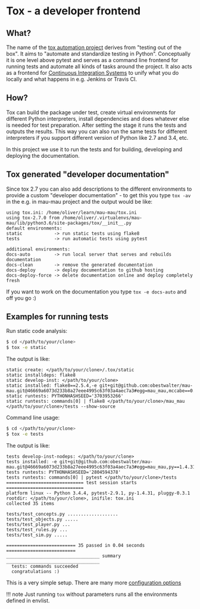 # Tox - a developer frontend

## What?

The name of the [tox automation project](https://pypi.python.org/pypi/tox) derives from "testing out of the box". It aims to "automate and standardize testing in Python". Conceptually it is one level above pytest and serves as a command line frontend for running tests and automate all kinds of tasks around the project. It also acts as a frontend for [Continuous Integration Systems](https://en.wikipedia.org/wiki/Continuous_integration) to unify what you do locally and what happens in e.g. Jenkins or Travis CI.

## How?

Tox can build the package under test, create virtual environments for different Python interpreters, install dependencies and does whatever else is needed for test preparation. After setting the stage it runs the tests and outputs the results. This way you can also run the same tests for different interpreters if you support different version of Python like 2.7 and 3.4, etc.

In this project we use it to run the tests and for building, developing and deploying the documentation.

## Tox generated "developer documentation"

Since tox 2.7 you can also add descriptions to the different environments to provide a custom "developer documentation" - to get this you type `tox -av` in the e.g. in mau-mau project and the output would be like:

```text
using tox.ini: /home/oliver/learn/mau-mau/tox.ini
using tox-2.7.0 from /home/oliver/.virtualenvs/mau-mau/lib/python3.6/site-packages/tox/__init__.py
default environments:
static            -> run static tests using flake8
tests             -> run automatic tests using pytest

additional environments:
docs-auto         -> run local server that serves and rebuilds documentation
docs-clean        -> remove the generated documentation
docs-deploy       -> deploy documentation to github hosting
docs-deploy-force -> delete documentation online and deploy completely fresh
```

If you want to work on the documentation you type `tox -e docs-auto` and off you go :)

## Examples for running tests

Run static code analysis:

```bash
$ cd </path/to/your/clone>
$ tox -e static
```

The output is like:

```text
static create: </path/to/your/clone>/.tox/static
static installdeps: flake8
static develop-inst: </path/to/your/clone>
static installed: flake8==2.5.4,-e git+git@github.com:obestwalter/mau-mau.git@46669a6073d233b8a27eee4995c63f03a4aec7a3#egg=mau_mau,mccabe==0.4.0,pep8==1.7.0,pyflakes==1.0.0
static runtests: PYTHONHASHSEED='3703953266'
static runtests: commands[0] | flake8 </path/to/your/clone>/mau_mau </path/to/your/clone>/tests --show-source
```

Command line usage:

```bash
$ cd </path/to/your/clone>
$ tox -e tests
```

The output is like:

```text
tests develop-inst-nodeps: </path/to/your/clone>
tests installed: -e git+git@github.com:obestwalter/mau-mau.git@46669a6073d233b8a27eee4995c63f03a4aec7a3#egg=mau_mau,py==1.4.31,pytest==2.9.1
tests runtests: PYTHONHASHSEED='2804594378'
tests runtests: commands[0] | pytest </path/to/your/clone>/tests
============================= test session starts =============================
platform linux -- Python 3.4.4, pytest-2.9.1, py-1.4.31, pluggy-0.3.1
rootdir: </path/to/your/clone>, inifile: tox.ini
collected 35 items 

tests/test_concepts.py ...................
tests/test_objects.py .....
tests/test_player.py ...
tests/test_rules.py ...
tests/test_sim.py .....

========================== 35 passed in 0.04 seconds ==========================
___________________________________ summary ___________________________________
  tests: commands succeeded
  congratulations :)
```

This is a very simple setup. There are many more [configuration options](https://tox.readthedocs.org/en/latest/config.html)

!!! note
    Just running `tox` without parameters runs all the environments defined in envlist.

